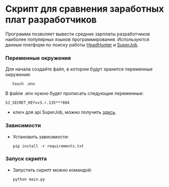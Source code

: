 
# Скрипт для сравнения заработных плат разработчиков

Программа позволяет вывести средние зарплаты разработчиков наиболее популярных языков
программирования. Используются данные платформ по поиску работы [HeadHunter](hhtp://hh.ru) 
и [SuperJob](hhtp://superjob.ru).
###  Переменные окружения


Для начала создайте файл, в котором будут хранится переменные окружения:

```
   touch .env
```
В файле .env нужно будет прописать следующие переменные:
```
SJ_SECRET_KEY=v3.r.135***884
```
- ключ для api SuperJob, можно получить [здесь](https://api.superjob.ru/).

###  Зависимости
- Установить зависимости:

   ```
   pip install -r requirements.txt
  ```
###  Запуск скрипта
- Запустить скрипт можно командой:
  ```
  python main.py
  ```
